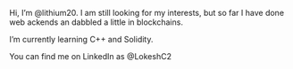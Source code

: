 Hi, I’m @lithium20. I am still looking for my interests, but so far I have done web ackends an dabbled a little in blockchains.

I’m currently learning C++ and Solidity.

You can find me on LinkedIn as @LokeshC2
